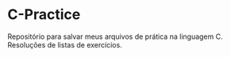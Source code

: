 # C-Practice
Repositório para salvar meus arquivos de prática na linguagem C. Resoluções de listas de exercícios.

